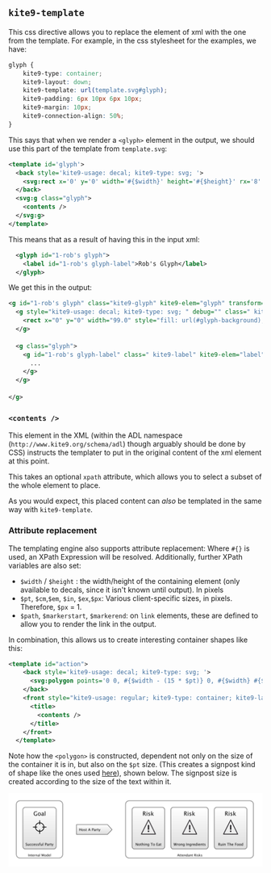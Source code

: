 

## `kite9-template`

This css directive allows you to replace the element of xml with the one from the template.  For example, in the css stylesheet for the examples, we have:

```css
glyph {
	kite9-type: container;
	kite9-layout: down;	
	kite9-template: url(template.svg#glyph);
	kite9-padding: 6px 10px 6px 10px; 
	kite9-margin: 10px;
	kite9-connection-align: 50%;
}
```

This says that when we render a `<glyph>` element in the output, we should use this part of the template from `template.svg`:

```xml
<template id='glyph'>
  <back style='kite9-usage: decal; kite9-type: svg; '>
    <svg:rect x='0' y='0' width='#{$width}' height='#{$height}' rx='8' ry='8' style='fill: url(#glyph-background); ' class="glyph-back" />
  </back>
  <svg:g class="glyph">
    <contents />
  </svg:g>
</template>
```

This means that as a result of having this in the input xml:

```xml
  <glyph id="1-rob's glyph">
    <label id="1-rob's glyph-label">Rob's Glyph</label>
  </glyph>
```

We get this in the output:

```xml
<g id="1-rob's glyph" class="kite9-glyph" kite9-elem="glyph" transform="translate(15.0,15.0)">
  <g style="kite9-usage: decal; kite9-type: svg; " debug="" class=" kite9-back" kite9-elem="back">
    <rect x="0" y="0" width="99.0" style="fill: url(#glyph-background); " rx="8" class="glyph-back" ry="8" height="29.0"/>
  </g>
  
  <g class="glyph">    
    <g id="1-rob's glyph-label" class=" kite9-label" kite9-elem="label" transform="translate(10.0,6.0)">
      ...
    </g>
  </g>

</g>
```

### `<contents />`

This element in the XML (within the ADL namespace (`http://www.kite9.org/schema/adl`) though arguably should be done by CSS) instructs the templater to put in the original content of the xml element at this point.

This takes an optional `xpath` attribute, which allows you to select a subset of the whole element to place.

As you would expect, this placed content can _also_ be templated in the same way with `kite9-template`.

### Attribute replacement

The templating engine also supports attribute replacement: Where `#{}` is used, an XPath Expression will be resolved.   Additionally, further XPath variables are also set:

 - `$width` / `$height` : the width/height of the containing element (only available to decals, since it isn't known until output).  In pixels
 - `$pt`, `$cm`,`$em`, `$in`, `$ex`,`$px`:  Various client-specific sizes, in pixels.  Therefore, `$px` = 1.  
 - `$path`, `$markerstart`, `$markerend`:  on `link` elements, these are defined to allow you to render the link in the output.
 
In combination, this allows us to create interesting container shapes like this:

```xml
<template id="action">
    <back style='kite9-usage: decal; kite9-type: svg; '>
      <svg:polygon points='0 0, #{$width - (15 * $pt)} 0, #{$width} #{$height div 2}, #{$width - (15 * $pt) } #{$height}, 0 #{$height}' style='fill: url(#risk-background); stroke: black; stroke-width: 1pt;' />
    </back>
    <front style="kite9-usage: regular; kite9-type: container; kite9-layout: down; 	kite9-padding: 10pt; kite9-padding-right: 40pt; ">
      <title>
      	<contents />
      </title>
    </front>
  </template>
``` 

Note how the `<polygon>` is constructed, dependent not only on the size of the container it is in, but also on the `$pt` size.  (This creates a signpost kind of shape like the ones used [here](https://riskfirst.org/A-Simple-Scenario)), shown below.  The signpost size is created according to the size of the text within it. 

![Signpost Shape](images/signpost.png)
 